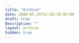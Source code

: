 ```yaml
---
title: "Archive"
date: 2000-05-25T12:03:19-07:00
draft: true
Description: ""
layout: archive
hidden: true
---
```

